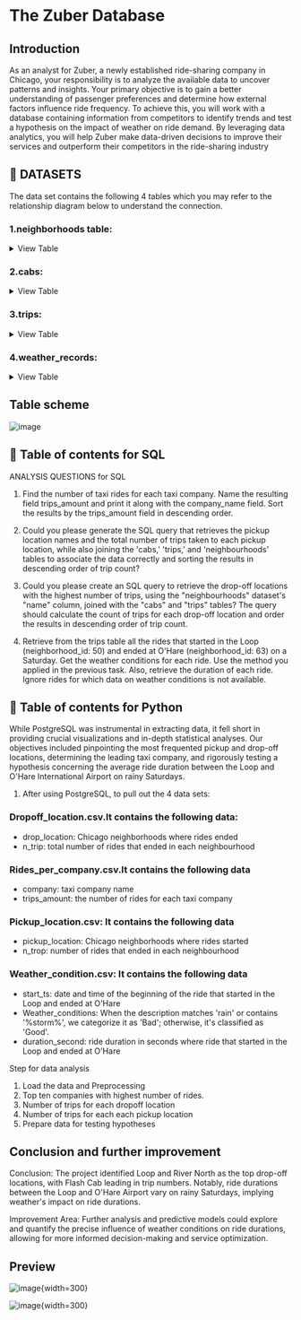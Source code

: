 # The Zuber Database
## Introduction
As an analyst for Zuber, a newly established ride-sharing company in Chicago, your responsibility is to analyze the available data to uncover patterns and insights. Your primary objective is to gain a better understanding of passenger preferences and determine how external factors influence ride frequency. To achieve this, you will work with a database containing information from competitors to identify trends and test a hypothesis on the impact of weather on ride demand. By leveraging data analytics, you will help Zuber make data-driven decisions to improve their services and outperform their competitors in the ride-sharing industry
## **:file_folder: DATASETS**
The data set contains the following 4 tables which you may refer to the relationship diagram below to understand the connection.
### **1.neighborhoods table**: 
<details><summary>
View Table
 </summary> 
 data on city neighbourhoods
 
 -Show the first 5 values
   
 | neighborhood_id	|  name |
 | --------------- |  --------- |
 | 0	              | Albany Park |
 | 1	              | Andersonville |
 | 2	              | Archer Heights |
 | 3	              | Armour Square |
 | 4	              | Ashburn       |
 | 5	              | Auburn Gresham |

 </details>

### **2.cabs**:
<details><summary>
View Table
 </summary>
 data on rides
 
 -Show the first 5 values
 
 -vehicle_id was cut short 11 characters.
 
  | cab_id	|  vehicle_id | company_name |
  | ------ |  -----------| ------------ |
  | 0      |  0fc17a66d66...| Dispatch Taxi Affiliation |
  | 1      |  38f6145c9a2...| Taxi Affiliation Services |
  | 2      |  11c21d0290e...| Star North Management LLC |
  | 3      |  43c12494b50...| Dispatch Taxi Affiliation |
  | 4      |  a48710b8f31...| Blue Ribbon Taxi Association Inc |
  | 5      |  c591191b4ca...| Blue Ribbon Taxi Association Inc |
 
 </details>
 
### **3.trips**:
<details><summary>
View Table
 </summary>
 data on rides
 
 -Show the first 5 values
 | trip_id	|  cap_id | start_td            | end_ts	            | duration_seconds	| distance_miles | pickup_location_id | dropoff_location_id |
 | ------ |  --------| ------------------- | -----------------  | -----------------| ---------------| -------------------| --------------------|
 | 1       |  1514   |  2017-11-07 21:00:00| 2017-11-07 21:00:00 | 81              |  0.04          | 0                  | 0                   |
 | 2       |  1514   |  2017-11-07 21:00:00| 2017-11-07 21:00:00 | 671             |  0.65          | 0                  | 0                   |
 | 3       |  1768   |  2017-11-03 14:00:00| 2017-11-03 15:00:00 | 318             |  0.9           | 0                  | 0                   |
 | 4       |  4274   |  2017-11-24 04:00:00| 2017-11-24 04:00:00 | 115             |  0.4           | 0                  | 0                   |
 | 5       |  3970   |  2017-11-12 03:00:00| 2017-11-12 03:00:00 | 475             |  1.6           | 0                  | 0                   |

 </details>
 
 ### **4.weather_records**:
 <details><summary>
View Table
 </summary>
 data on rides
 
 -Show the first 5 values
  | record_id	|  ts                | temperature | description|
  | --------- | -------------------| ------------| -------------| 
  | 1         | 2017-11-01 00:00:00| 276.15	     | broken clouds| 
  | 2         | 2017-11-01 01:00:00| 275.7       | scattered clouds|
  | 3         | 2017-11-01 02:00:00| 275.61      | overcast clouds |
  | 4         | 2017-11-01 03:00:00| 275.35      | broken clouds   |
  | 5         | 2017-11-01 04:00:00| 275.24      | broken clouds   |
 
  </details>
  
 ## Table scheme
  
  ![image](https://github.com/kaizermm/The-Zuber-Database/assets/121756502/2edba3f3-131c-40eb-b0d0-273d6213d7db)

## :speech_balloon: Table of contents for SQL
ANALYSIS QUESTIONS for SQL
1. Find the number of taxi rides for each taxi company. Name the resulting field trips_amount and print it along with the company_name field. Sort the results by the trips_amount field in descending order.

2. Could you please generate the SQL query that retrieves the pickup location names and the total number of trips taken to each pickup location, while also joining the 'cabs,' 'trips,' and 'neighbourhoods' tables to associate the data correctly and sorting the results in descending order of trip count?

3. Could you please create an SQL query to retrieve the drop-off locations with the highest number of trips, using the "neighbourhoods" dataset's "name" column, joined with the "cabs" and "trips" tables? The query should calculate the count of trips for each drop-off location and order the results in descending order of trip count.

4. Retrieve from the trips table all the rides that started in the Loop (neighborhood_id: 50) and ended at O'Hare (neighborhood_id: 63) on a Saturday. Get the weather conditions for each ride. Use the method you applied in the previous task. Also, retrieve the duration of each ride. Ignore rides for which data on weather conditions is not available.

## :speech_balloon: Table of contents for Python
While PostgreSQL was instrumental in extracting data, it fell short in providing crucial visualizations and in-depth statistical analyses. Our objectives included pinpointing the most frequented pickup and drop-off locations, determining the leading taxi company, and rigorously testing a hypothesis concerning the average ride duration between the Loop and O'Hare International Airport on rainy Saturdays.

1. After using PostgreSQL, to pull out the 4 data sets:
### Dropoff_location.csv.It contains the following data:
* drop_location: Chicago neighborhoods where rides ended
* n_trip: total number of rides that ended in each neighbourhood

### Rides_per_company.csv.It contains the following data
* company: taxi company name
* trips_amount: the number of rides for each taxi company

### Pickup_location.csv: It contains the following data
* pickup_location: Chicago neighborhoods where rides started
* n_trop: number of rides that ended in each neighbourhood

### Weather_condition.csv: It contains the following data
* start_ts: date and time of the beginning of the ride that started in the Loop and ended at O'Hare
* Weather_conditions: When the description matches 'rain' or contains '%storm%', we categorize it as 'Bad'; otherwise, it's classified as 'Good'.
* duration_second: ride duration in seconds where ride that started in the Loop and ended at O'Hare

Step for data analysis
1. Load the data and Preprocessing
2. Top ten companies with highest number of rides.
3. Number of trips for each dropoff location
4. Number of trips for each each pickup location
5. Prepare data for testing hypotheses
## Conclusion and further improvement
Conclusion: The project identified Loop and River North as the top drop-off locations, with Flash Cab leading in trip numbers. Notably, ride durations between the Loop and O'Hare Airport vary on rainy Saturdays, implying weather's impact on ride durations.

Improvement Area: Further analysis and predictive models could explore and quantify the precise influence of weather conditions on ride durations, allowing for more informed decision-making and service optimization.

## Preview
![image](https://github.com/kaizermm/Zuber-Rideshare-Analysis/assets/121756502/07fdd33d-2c7b-4ee0-95d5-a0d7cb5f71ec){width=300}


![image](https://github.com/kaizermm/Zuber-Rideshare-Analysis/assets/121756502/f7ec6e80-fb33-47f9-b197-9ad20feb824b){width=300}


